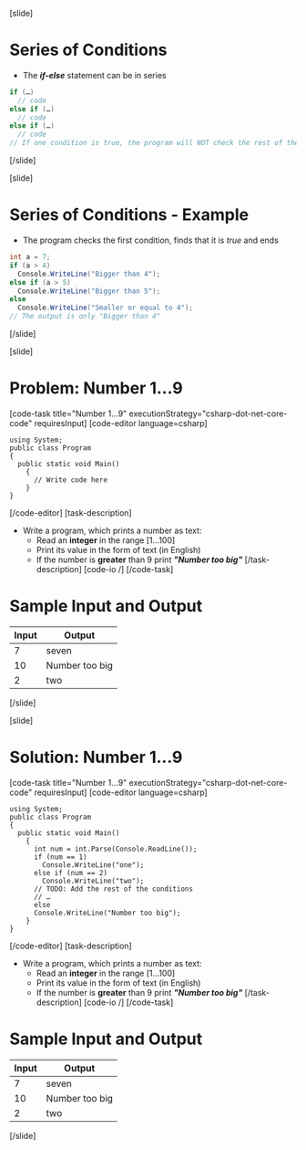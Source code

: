 [slide]
# Series of Conditions
* The ***if-else*** statement can be in series
```csharp
if (…) 
  // code
else if (…) 
  // code
else if (…) 
  // code
// If one condition is true, the program will NOT check the rest of the conditions
```
[/slide]

[slide]
# Series of Conditions - Example
* The program checks the first condition, finds that it is *true* and ends
```csharp
int a = 7;
if (a > 4) 
  Console.WriteLine("Bigger than 4"); 
else if (a > 5)
  Console.WriteLine("Bigger than 5"); 
else 
  Console.WriteLine("Smaller or equal to 4"); 
// The output is only "Bigger than 4"
```
[/slide]

[slide]
# Problem: Number 1...9
[code-task title="Number 1...9" executionStrategy="csharp-dot-net-core-code" requiresInput]
[code-editor language=csharp]
```
using System;
public class Program
{
  public static void Main()
    {
      // Write code here
    }
}
```
[/code-editor]
[task-description]
* Write a program, which prints a number as text: 
  * Read an **integer** in the range [1…100]
  * Print its value in the form of text (in English)
  * If the number is **greater** than 9 print ***"Number too big"***
[/task-description]
[code-io /]
[/code-task]

# Sample Input and Output
|Input|Output|
|-----|------|
|7|seven|
|10|Number too big|
|2|two|
[/slide]

[slide]
# Solution: Number 1...9
[code-task title="Number 1...9" executionStrategy="csharp-dot-net-core-code" requiresInput]
[code-editor language=csharp]
```
using System;
public class Program
{
  public static void Main()
    {
      int num = int.Parse(Console.ReadLine());
      if (num == 1)
        Console.WriteLine("one");
      else if (num == 2)
        Console.WriteLine("two");
      // TODO: Add the rest of the conditions 
      // …
      else
      Console.WriteLine("Number too big");
    }
}
```
[/code-editor]
[task-description]
* Write a program, which prints a number as text: 
  * Read an **integer** in the range [1…100]
  * Print its value in the form of text (in English)
  * If the number is **greater** than 9 print ***"Number too big"***
[/task-description]
[code-io /]
[/code-task]

# Sample Input and Output
|Input|Output|
|-----|------|
|7|seven|
|10|Number too big|
|2|two|
[/slide]